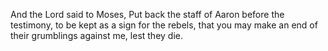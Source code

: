 And the Lord said to Moses, Put back the staff of Aaron before the testimony, to be kept as a sign for the rebels, that you may make an end of their grumblings against me, lest they die.
